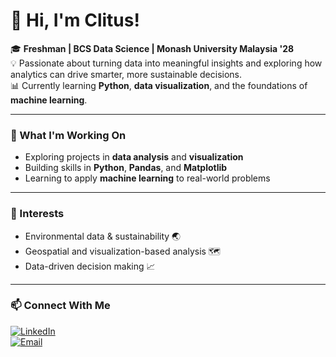 # 👋 Hi, I'm Clitus!

🎓 **Freshman | BCS Data Science | Monash University Malaysia '28**  
💡 Passionate about turning data into meaningful insights and exploring how analytics can drive smarter, more sustainable decisions.  
📊 Currently learning **Python**, **data visualization**, and the foundations of **machine learning**.

---

### 🌱 What I'm Working On
- Exploring projects in **data analysis** and **visualization**  
- Building skills in **Python**, **Pandas**, and **Matplotlib**  
- Learning to apply **machine learning** to real-world problems  

---

### 🧠 Interests
- Environmental data & sustainability 🌏  
- Geospatial and visualization-based analysis 🗺️  
- Data-driven decision making 📈  

---

### 📫 Connect With Me
[![LinkedIn](https://img.shields.io/badge/LinkedIn-%23006DAE?style=for-the-badge&logo=linkedin&logoColor=white)](https://linkedin.com/in/clitus-colaco-767396390)  
[![Email](https://img.shields.io/badge/Email-%2331A24C?style=for-the-badge&logo=gmail&logoColor=white)](mailto:clituscolaco@gmail.com)
